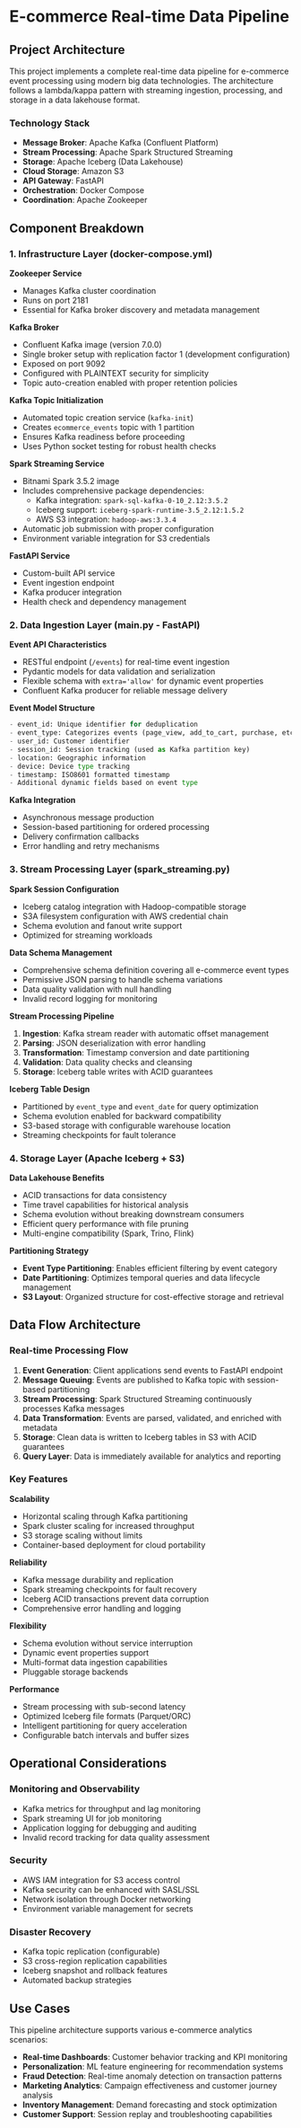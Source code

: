 # E-commerce Real-time Data Pipeline 

## Project Architecture

This project implements a complete real-time data pipeline for e-commerce event processing using modern big data technologies. The architecture follows a lambda/kappa pattern with streaming ingestion, processing, and storage in a data lakehouse format.

### Technology Stack
- **Message Broker**: Apache Kafka (Confluent Platform)
- **Stream Processing**: Apache Spark Structured Streaming
- **Storage**: Apache Iceberg (Data Lakehouse)
- **Cloud Storage**: Amazon S3
- **API Gateway**: FastAPI
- **Orchestration**: Docker Compose
- **Coordination**: Apache Zookeeper

## Component Breakdown

### 1. Infrastructure Layer (docker-compose.yml)

**Zookeeper Service**
- Manages Kafka cluster coordination
- Runs on port 2181
- Essential for Kafka broker discovery and metadata management

**Kafka Broker**
- Confluent Kafka image (version 7.0.0)
- Single broker setup with replication factor 1 (development configuration)
- Exposed on port 9092
- Configured with PLAINTEXT security for simplicity
- Topic auto-creation enabled with proper retention policies

**Kafka Topic Initialization**
- Automated topic creation service (`kafka-init`)
- Creates `ecommerce_events` topic with 1 partition
- Ensures Kafka readiness before proceeding
- Uses Python socket testing for robust health checks

**Spark Streaming Service**
- Bitnami Spark 3.5.2 image
- Includes comprehensive package dependencies:
  - Kafka integration: `spark-sql-kafka-0-10_2.12:3.5.2`
  - Iceberg support: `iceberg-spark-runtime-3.5_2.12:1.5.2`
  - AWS S3 integration: `hadoop-aws:3.3.4`
- Automatic job submission with proper configuration
- Environment variable integration for S3 credentials

**FastAPI Service**
- Custom-built API service
- Event ingestion endpoint
- Kafka producer integration
- Health check and dependency management

### 2. Data Ingestion Layer (main.py - FastAPI)

**Event API Characteristics**
- RESTful endpoint (`/events`) for real-time event ingestion
- Pydantic models for data validation and serialization
- Flexible schema with `extra='allow'` for dynamic event properties
- Confluent Kafka producer for reliable message delivery

**Event Model Structure**
```python
- event_id: Unique identifier for deduplication
- event_type: Categorizes events (page_view, add_to_cart, purchase, etc.)
- user_id: Customer identifier
- session_id: Session tracking (used as Kafka partition key)
- location: Geographic information
- device: Device type tracking
- timestamp: ISO8601 formatted timestamp
- Additional dynamic fields based on event type
```

**Kafka Integration**
- Asynchronous message production
- Session-based partitioning for ordered processing
- Delivery confirmation callbacks
- Error handling and retry mechanisms

### 3. Stream Processing Layer (spark_streaming.py)

**Spark Session Configuration**
- Iceberg catalog integration with Hadoop-compatible storage
- S3A filesystem configuration with AWS credential chain
- Schema evolution and fanout write support
- Optimized for streaming workloads

**Data Schema Management**
- Comprehensive schema definition covering all e-commerce event types
- Permissive JSON parsing to handle schema variations
- Data quality validation with null handling
- Invalid record logging for monitoring

**Stream Processing Pipeline**
1. **Ingestion**: Kafka stream reader with automatic offset management
2. **Parsing**: JSON deserialization with error handling
3. **Transformation**: Timestamp conversion and date partitioning
4. **Validation**: Data quality checks and cleansing
5. **Storage**: Iceberg table writes with ACID guarantees

**Iceberg Table Design**
- Partitioned by `event_type` and `event_date` for query optimization
- Schema evolution enabled for backward compatibility
- S3-based storage with configurable warehouse location
- Streaming checkpoints for fault tolerance

### 4. Storage Layer (Apache Iceberg + S3)

**Data Lakehouse Benefits**
- ACID transactions for data consistency
- Time travel capabilities for historical analysis
- Schema evolution without breaking downstream consumers
- Efficient query performance with file pruning
- Multi-engine compatibility (Spark, Trino, Flink)

**Partitioning Strategy**
- **Event Type Partitioning**: Enables efficient filtering by event category
- **Date Partitioning**: Optimizes temporal queries and data lifecycle management
- **S3 Layout**: Organized structure for cost-effective storage and retrieval

## Data Flow Architecture

### Real-time Processing Flow
1. **Event Generation**: Client applications send events to FastAPI endpoint
2. **Message Queuing**: Events are published to Kafka topic with session-based partitioning
3. **Stream Processing**: Spark Structured Streaming continuously processes Kafka messages
4. **Data Transformation**: Events are parsed, validated, and enriched with metadata
5. **Storage**: Clean data is written to Iceberg tables in S3 with ACID guarantees
6. **Query Layer**: Data is immediately available for analytics and reporting

### Key Features

**Scalability**
- Horizontal scaling through Kafka partitioning
- Spark cluster scaling for increased throughput
- S3 storage scaling without limits
- Container-based deployment for cloud portability

**Reliability**
- Kafka message durability and replication
- Spark streaming checkpoints for fault recovery
- Iceberg ACID transactions prevent data corruption
- Comprehensive error handling and logging

**Flexibility**
- Schema evolution without service interruption
- Dynamic event properties support
- Multi-format data ingestion capabilities
- Pluggable storage backends

**Performance**
- Stream processing with sub-second latency
- Optimized Iceberg file formats (Parquet/ORC)
- Intelligent partitioning for query acceleration
- Configurable batch intervals and buffer sizes

## Operational Considerations

### Monitoring and Observability
- Kafka metrics for throughput and lag monitoring
- Spark streaming UI for job monitoring
- Application logging for debugging and auditing
- Invalid record tracking for data quality assessment

### Security
- AWS IAM integration for S3 access control
- Kafka security can be enhanced with SASL/SSL
- Network isolation through Docker networking
- Environment variable management for secrets

### Disaster Recovery
- Kafka topic replication (configurable)
- S3 cross-region replication capabilities
- Iceberg snapshot and rollback features
- Automated backup strategies

## Use Cases

This pipeline architecture supports various e-commerce analytics scenarios:

- **Real-time Dashboards**: Customer behavior tracking and KPI monitoring
- **Personalization**: ML feature engineering for recommendation systems
- **Fraud Detection**: Real-time anomaly detection on transaction patterns
- **Marketing Analytics**: Campaign effectiveness and customer journey analysis
- **Inventory Management**: Demand forecasting and stock optimization
- **Customer Support**: Session replay and troubleshooting capabilities





